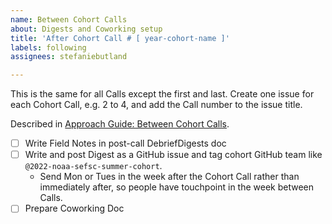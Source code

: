 ```yaml
---
name: Between Cohort Calls
about: Digests and Coworking setup
title: 'After Cohort Call # [ year-cohort-name ]'
labels: following
assignees: stefaniebutland

---
```


This is the same for all Calls except the first and last. Create one issue for each Cohort Call, e.g. 2 to 4, and add the Call number to the issue title.

Described in [Approach Guide: Between Cohort Calls](https://openscapes.github.io/approach-guide/champions/leading-cohort-calls.html#between-cohort-calls). 

- [ ] Write Field Notes in post-call DebriefDigests doc
- [ ] Write and post Digest as a GitHub issue and tag cohort GitHub team like `@2022-noaa-sefsc-summer-cohort`. 
    - Send Mon or Tues in the week after the Cohort Call rather than immediately after, so people have touchpoint in the week between Calls.
- [ ] Prepare Coworking Doc
